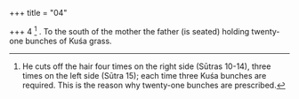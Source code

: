 +++
title = "04"

+++
4 [^1] . To the south of the mother the father (is seated) holding twenty-one bunches of Kuśa grass.


[^1]:  He cuts off the hair four times on the right side (Sūtras 10-14), three times on the left side (Sūtra 15); each time three Kuśa bunches are required. This is the reason why twenty-one bunches are prescribed.
